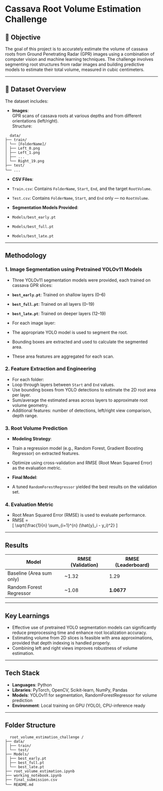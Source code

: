 # Cassava Root Volume Estimation Challenge

## 🥥 Objective

The goal of this project is to accurately estimate the volume of cassava roots from Ground Penetrating Radar (GPR) images using a combination of computer vision and machine learning techniques. The challenge involves segmenting root structures from radar images and building predictive models to estimate their total volume, measured in cubic centimeters.

---

## 📁 Dataset Overview

The dataset includes:

- **Images**:  
  GPR scans of cassava roots at various depths and from different orientations (left/right).  
  Structure:  

<pre lang="markdown"> <code> data/
├── train/
│ └── [FolderName]/
│ ├── Left_0.png
│ ├── Left_1.png
│ ├── ...
│ └── Right_19.png
├── test/
└── ... </code> </pre>


- **CSV Files**:
- `Train.csv`: Contains `FolderName`, `Start`, `End`, and the target `RootVolume`.
- `Test.csv`: Contains `FolderName`, `Start`, and `End` only — no `RootVolume`.

- **Segmentation Models Provided**:
- `Models/best_early.pt`
- `Models/best_full.pt`
- `Models/best_late.pt`

---

##  Methodology

### 1. **Image Segmentation using Pretrained YOLOv11 Models**

- Three YOLOv11 segmentation models were provided, each trained on cassava GPR slices:
- **`best_early.pt`**: Trained on shallow layers (0–6)
- **`best_full.pt`**: Trained on all layers (0–19)
- **`best_late.pt`**: Trained on deeper layers (12–19)

- For each image layer:
- The appropriate YOLO model is used to segment the root.
- Bounding boxes are extracted and used to calculate the segmented area.
- These area features are aggregated for each scan.

### 2. **Feature Extraction and Engineering**

- For each folder:
- Loop through layers between `Start` and `End` values.
- Use bounding boxes from YOLO detections to estimate the 2D root area per layer.
- Sum/average the estimated areas across layers to approximate root volume geometry.
- Additional features: number of detections, left/right view comparison, depth range.

### 3. **Root Volume Prediction**

- **Modeling Strategy**:
- Train a regression model (e.g., Random Forest, Gradient Boosting Regressor) on extracted features.
- Optimize using cross-validation and RMSE (Root Mean Squared Error) as the evaluation metric.

- **Final Model**:
- A tuned `RandomForestRegressor` yielded the best results on the validation set.

### 4. **Evaluation Metric**

- Root Mean Squared Error (RMSE) is used to evaluate performance.
- RMSE =  
\[
\sqrt{\frac{1}{n} \sum_{i=1}^{n} (\hat{y}_i - y_i)^2}
\]

---

##  Results

| Model | RMSE (Validation) | RMSE (Leaderboard) |
|-------|-------------------|--------------------|
| Baseline (Area sum only) | ~1.32              | 1.29               |
| Random Forest Regressor  | ~1.08              | **1.0677**         |

---

##  Key Learnings

- Effective use of pretrained YOLO segmentation models can significantly reduce preprocessing time and enhance root localization accuracy.
- Estimating volume from 2D slices is feasible with area approximations, provided that depth indexing is handled properly.
- Combining left and right views improves robustness of volume estimation.

---

##  Tech Stack

- **Languages**: Python  
- **Libraries**: PyTorch, OpenCV, Scikit-learn, NumPy, Pandas  
- **Models**: YOLOv11 for segmentation, RandomForestRegressor for volume prediction  
- **Environment**: Local training on GPU (YOLO), CPU-inference ready

---

##  Folder Structure

<pre lang="markdown"> <code> root_volume_estimation_challenge /
├── data/
│ ├── train/
│ └── test/
├── Models/
│ ├── best_early.pt
│ ├── best_full.pt
│ └── best_late.pt
├── root_volume_estimation.ipynb
├── working_notebook.ipynb
├── final_submission.csv
└── README.md </code> </pre>